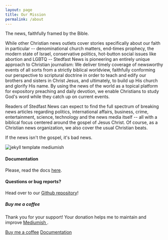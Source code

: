 ```yaml
---
layout: page
title: Our Mission
permalink: /about
---
```


<div class="row justify-content-between">
<div class="col-md-8 pr-5">
  
<p>The news, faithfully framed by the Bible.</p>

<p>
  While other Christian news outlets cover stories specifically about our faith in particular -- denominational church matters, end-times prophecy, the modern state of Israel, conservative politics, hot-button social issues like abortion and LGBTQ -- Stedfast News is pioneering an entirely unique approach to Christian journalism: We deliver timely coverage of newsworthy events of all sorts from a strictly biblical worldview, faithfully conforming our perspective to scriptural doctrine in order to teach and edify our brothers and sisters in Christ Jesus, and ultimately, to build up His church and glorify His name. By using the news of the world as a topical platform for expository preaching and daily devotion, we enable Christians to study God's word while they catch up on current events.
</p>

<p>
  Readers of Stedfast News can expect to find the full spectrum of breaking news articles regarding politics, international affairs, business, crime, entertainment, science, technology and the news media itself -- all with a biblical focus centered around the gospel of Jesus Christ. Of course, as a Christian news organization, we also cover the usual Christian beats.
</p>

<p>If the news isn't the gospel, it's bad news.</p>

<p class="mb-5"><img class="shadow-lg" src="{{site.baseurl}}/assets/images/mediumish-jekyll-template.png" alt="jekyll template mediumish" /></p>
<h4>Documentation</h4>

<p>Please, read the docs <a href="https://bootstrapstarter.com/bootstrap-templates/template-mediumish-bootstrap-jekyll/">here</a>.</p>

<h4>Questions or bug reports?</h4>

<p>Head over to our <a href="https://github.com/wowthemesnet/mediumish-theme-jekyll">Github repository</a>!</p>

</div>

<div class="col-md-4">

<div class="sticky-top sticky-top-80">
<h5>Buy me a coffee</h5>

<p>Thank you for your support! Your donation helps me to maintain and improve <a target="_blank" href="https://github.com/wowthemesnet/mediumish-theme-jekyll">Mediumish <i class="fab fa-github"></i></a>.</p>

<a target="_blank" href="https://www.wowthemes.net/donate/" class="btn btn-danger">Buy me a coffee</a> <a target="_blank" href="https://bootstrapstarter.com/bootstrap-templates/template-mediumish-bootstrap-jekyll/" class="btn btn-warning">Documentation</a>

</div>
</div>
</div>
